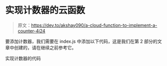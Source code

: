 # 实现计数器的云函数

> 原文：<https://dev.to/akshay090/a-cloud-function-to-implement-a-counter-4i24>

要添加计数器，我们需要在 index.js 中添加以下代码，这是我们在第 2 部分的文章中创建的，请在继续之前参考它。

实现计数器的代码